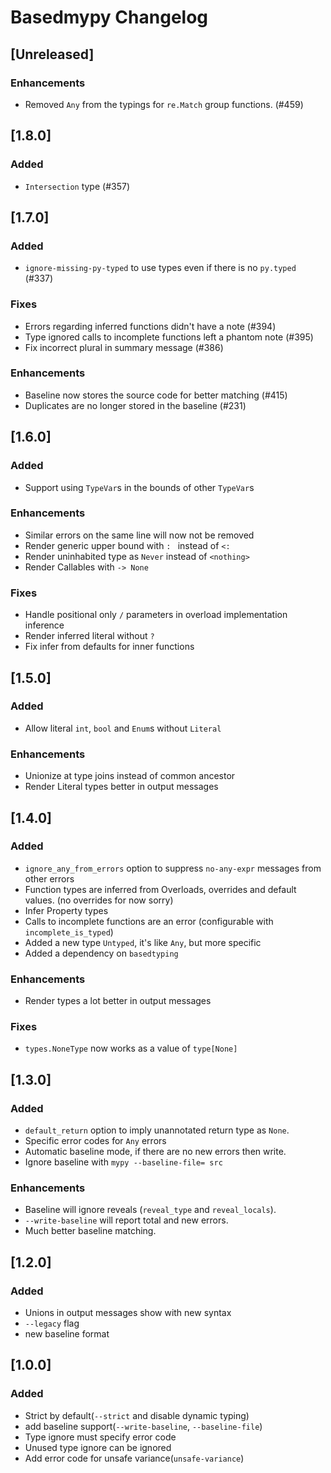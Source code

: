 # Basedmypy Changelog

## [Unreleased]
### Enhancements
- Removed `Any` from the typings for `re.Match` group functions. (#459)

## [1.8.0]
### Added
- `Intersection` type (#357)

## [1.7.0]
### Added
- `ignore-missing-py-typed` to use types even if there is no `py.typed` (#337)
### Fixes
- Errors regarding inferred functions didn't have a note (#394)
- Type ignored calls to incomplete functions left a phantom note (#395)
- Fix incorrect plural in summary message (#386)
### Enhancements
- Baseline now stores the source code for better matching (#415)
- Duplicates are no longer stored in the baseline (#231)

## [1.6.0]
### Added
- Support using `TypeVar`s in the bounds of other `TypeVar`s
### Enhancements
- Similar errors on the same line will now not be removed
- Render generic upper bound with `: ` instead of ` <: `
- Render uninhabited type as `Never` instead of `<nothing>`
- Render Callables with `-> None`
### Fixes
- Handle positional only `/` parameters in overload implementation inference
- Render inferred literal without `?`
- Fix infer from defaults for inner functions

## [1.5.0]
### Added
- Allow literal `int`, `bool` and `Enum`s without `Literal`
### Enhancements
- Unionize at type joins instead of common ancestor
- Render Literal types better in output messages

## [1.4.0]
### Added
- `ignore_any_from_errors` option to suppress `no-any-expr` messages from other errors
- Function types are inferred from Overloads, overrides and default values. (no overrides for now sorry)
- Infer Property types
- Calls to incomplete functions are an error (configurable with `incomplete_is_typed`)
- Added a new type `Untyped`, it's like `Any`, but more specific
- Added a dependency on `basedtyping`
### Enhancements
- Render types a lot better in output messages
### Fixes
- `types.NoneType` now works as a value of `type[None]`

## [1.3.0]
### Added
- `default_return` option to imply unannotated return type as `None`.
- Specific error codes for `Any` errors
- Automatic baseline mode, if there are no new errors then write.
- Ignore baseline with `mypy --baseline-file= src`
### Enhancements
- Baseline will ignore reveals (`reveal_type` and `reveal_locals`).
- `--write-baseline` will report total and new errors.
- Much better baseline matching.

## [1.2.0]
### Added
- Unions in output messages show with new syntax
- `--legacy` flag
- new baseline format

## [1.0.0]
### Added
- Strict by default(`--strict` and disable dynamic typing)
- add baseline support(`--write-baseline`, `--baseline-file`)
- Type ignore must specify error code
- Unused type ignore can be ignored
- Add error code for unsafe variance(`unsafe-variance`)
